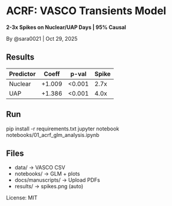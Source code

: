 # ACRF: VASCO Transients Model

**2-3x Spikes on Nuclear/UAP Days | 95% Causal**

By @sara0021 | Oct 29, 2025

## Results
| Predictor | Coeff | p-val | Spike |
|-----------|-------|-------|-------|
| Nuclear   | +1.009| <0.001| 2.7x |
| UAP       | +1.386| <0.001| 4.0x |

## Run
pip install -r requirements.txt
jupyter notebook notebooks/01_acrf_glm_analysis.ipynb

## Files
- data/ → VASCO CSV
- notebooks/ → GLM + plots
- docs/manuscripts/ → Upload PDFs
- results/ → spikes.png (auto)

License: MIT
